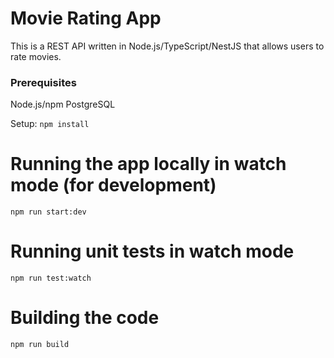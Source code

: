 # Movie Rating App

This is a REST API written in Node.js/TypeScript/NestJS that allows users to rate movies.

### Prerequisites

Node.js/npm
PostgreSQL

Setup: `npm install`

# Running the app locally in watch mode (for development)

`npm run start:dev`

# Running unit tests in watch mode

`npm run test:watch`

# Building the code

`npm run build`
